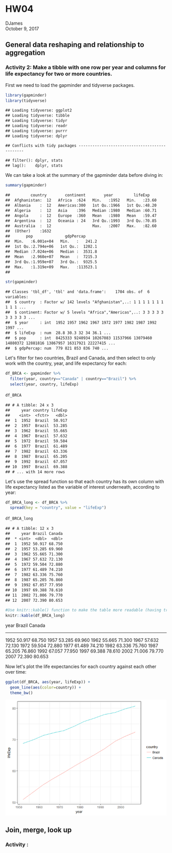 # HW04
DJames  
October 9, 2017  



## General data reshaping and relationship to aggregation

### Activity 2: Make a tibble with one row per year and columns for life expectancy for two or more countries.

First we need to load the gapminder and tidyverse packages.

```r
library(gapminder)
library(tidyverse)
```

```
## Loading tidyverse: ggplot2
## Loading tidyverse: tibble
## Loading tidyverse: tidyr
## Loading tidyverse: readr
## Loading tidyverse: purrr
## Loading tidyverse: dplyr
```

```
## Conflicts with tidy packages ----------------------------------------------
```

```
## filter(): dplyr, stats
## lag():    dplyr, stats
```

We can take a look at the summary of the gapminder data before diving in:

```r
summary(gapminder)
```

```
##         country        continent        year         lifeExp     
##  Afghanistan:  12   Africa  :624   Min.   :1952   Min.   :23.60  
##  Albania    :  12   Americas:300   1st Qu.:1966   1st Qu.:48.20  
##  Algeria    :  12   Asia    :396   Median :1980   Median :60.71  
##  Angola     :  12   Europe  :360   Mean   :1980   Mean   :59.47  
##  Argentina  :  12   Oceania : 24   3rd Qu.:1993   3rd Qu.:70.85  
##  Australia  :  12                  Max.   :2007   Max.   :82.60  
##  (Other)    :1632                                                
##       pop              gdpPercap       
##  Min.   :6.001e+04   Min.   :   241.2  
##  1st Qu.:2.794e+06   1st Qu.:  1202.1  
##  Median :7.024e+06   Median :  3531.8  
##  Mean   :2.960e+07   Mean   :  7215.3  
##  3rd Qu.:1.959e+07   3rd Qu.:  9325.5  
##  Max.   :1.319e+09   Max.   :113523.1  
## 
```

```r
str(gapminder)
```

```
## Classes 'tbl_df', 'tbl' and 'data.frame':	1704 obs. of  6 variables:
##  $ country  : Factor w/ 142 levels "Afghanistan",..: 1 1 1 1 1 1 1 1 1 1 ...
##  $ continent: Factor w/ 5 levels "Africa","Americas",..: 3 3 3 3 3 3 3 3 3 3 ...
##  $ year     : int  1952 1957 1962 1967 1972 1977 1982 1987 1992 1997 ...
##  $ lifeExp  : num  28.8 30.3 32 34 36.1 ...
##  $ pop      : int  8425333 9240934 10267083 11537966 13079460 14880372 12881816 13867957 16317921 22227415 ...
##  $ gdpPercap: num  779 821 853 836 740 ...
```

Let's filter for two countries, Brazil and Canada, and then select to only work with the country, year, and life expectancy for each:


```r
df_BRCA <- gapminder %>%
  filter(year, country=="Canada" | country=="Brazil") %>% 
  select(year, country, lifeExp)

df_BRCA
```

```
## # A tibble: 24 x 3
##     year country lifeExp
##    <int>  <fctr>   <dbl>
##  1  1952  Brazil  50.917
##  2  1957  Brazil  53.285
##  3  1962  Brazil  55.665
##  4  1967  Brazil  57.632
##  5  1972  Brazil  59.504
##  6  1977  Brazil  61.489
##  7  1982  Brazil  63.336
##  8  1987  Brazil  65.205
##  9  1992  Brazil  67.057
## 10  1997  Brazil  69.388
## # ... with 14 more rows
```

Let's use the spread function so that each country has its own column with life expectancy listed as the variable of interest underneath, according to year:

```r
df_BRCA_long <- df_BRCA %>% 
  spread(key = "country", value = "lifeExp")

df_BRCA_long
```

```
## # A tibble: 12 x 3
##     year Brazil Canada
##  * <int>  <dbl>  <dbl>
##  1  1952 50.917 68.750
##  2  1957 53.285 69.960
##  3  1962 55.665 71.300
##  4  1967 57.632 72.130
##  5  1972 59.504 72.880
##  6  1977 61.489 74.210
##  7  1982 63.336 75.760
##  8  1987 65.205 76.860
##  9  1992 67.057 77.950
## 10  1997 69.388 78.610
## 11  2002 71.006 79.770
## 12  2007 72.390 80.653
```

```r
#Use knitr::kable() function to make the table more readable (having trouble getting it to look really nice, though)
knitr::kable(df_BRCA_long)
```



 year   Brazil   Canada
-----  -------  -------
 1952   50.917   68.750
 1957   53.285   69.960
 1962   55.665   71.300
 1967   57.632   72.130
 1972   59.504   72.880
 1977   61.489   74.210
 1982   63.336   75.760
 1987   65.205   76.860
 1992   67.057   77.950
 1997   69.388   78.610
 2002   71.006   79.770
 2007   72.390   80.653

Now let's plot the life expectancies for each country against each other over time:

```r
ggplot(df_BRCA, aes(year, lifeExp)) +
  geom_line(aes(color=country)) +
  theme_bw()
```

![](HW04_rmd_files/figure-html/unnamed-chunk-5-1.png)<!-- -->

## Join, merge, look up

### Activity :
